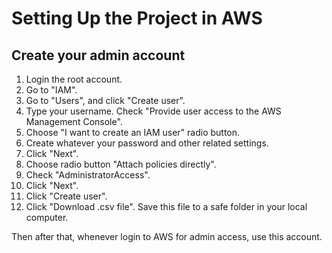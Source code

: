 # Setting Up the Project in AWS

## Create your admin account

1. Login the root account.
2. Go to "IAM".
3. Go to "Users", and click "Create user".
4. Type your username. Check "Provide user access to the AWS Management Console".
5. Choose "I want to create an IAM user" radio button.
6. Create whatever your password and other related settings.
7. Click "Next".
8. Choose radio button "Attach policies directly".
9. Check "AdministratorAccess".
10. Click "Next".
11. Click "Create user".
12. Click "Download .csv file". Save this file to a safe folder in your local computer.

Then after that, whenever login to AWS for admin access, use this account.

##